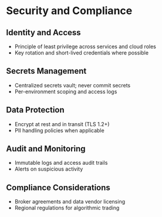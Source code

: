 # Security and Compliance

## Identity and Access
- Principle of least privilege across services and cloud roles
- Key rotation and short-lived credentials where possible

## Secrets Management
- Centralized secrets vault; never commit secrets
- Per-environment scoping and access logs

## Data Protection
- Encrypt at rest and in transit (TLS 1.2+)
- PII handling policies when applicable

## Audit and Monitoring
- Immutable logs and access audit trails
- Alerts on suspicious activity

## Compliance Considerations
- Broker agreements and data vendor licensing
- Regional regulations for algorithmic trading


